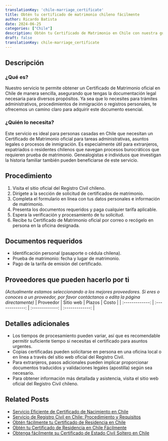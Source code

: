 ```yaml
---
translationKey: 'chile-marriage_certificate'
title: Obtén tu certificado de matrimonio chileno fácilmente
author: Ricardo Batista
date: 2024-06-25
categories: ["Chile"]
description: Obtén tu Certificado de Matrimonio en Chile con nuestra guía simple y paso a paso. ¡Perfecto para residentes y extranjeros!
draft: false
translationKey: chile-marriage_certificate
---
```


## Descripción
### ¿Qué es?
Nuestro servicio te permite obtener un Certificado de Matrimonio oficial en Chile de manera sencilla, asegurando que tengas la documentación legal necesaria para diversos propósitos. Ya sea que lo necesites para trámites administrativos, procedimientos de inmigración o registros personales, te ofrecemos un camino claro para adquirir este documento esencial.

### ¿Quién lo necesita?
Este servicio es ideal para personas casadas en Chile que necesitan un Certificado de Matrimonio oficial para tareas administrativas, asuntos legales o procesos de inmigración. Es especialmente útil para extranjeros, expatriados o residentes chilenos que navegan procesos burocráticos que requieren prueba de matrimonio. Genealogistas e individuos que investigan la historia familiar también pueden beneficiarse de este servicio.

## Procedimiento

1. Visita el sitio oficial del Registro Civil chileno.
2. Dirígete a la sección de solicitud de certificados de matrimonio.
3. Completa el formulario en línea con tus datos personales e información de matrimonio.
4. Presenta los documentos requeridos y paga cualquier tarifa aplicable.
5. Espera la verificación y procesamiento de tu solicitud.
6. Recibe tu Certificado de Matrimonio oficial por correo o recógelo en persona en la oficina designada.

## Documentos requeridos

- Identificación personal (pasaporte o cédula chilena).
- Prueba de matrimonio: fecha y lugar de matrimonio.
- Pago de la tarifa de emisión del certificado.

## Proveedores que pueden hacerlo por ti
_(Actualmente estamos seleccionando a los mejores proveedores. Si eres o conoces a un proveedor, por favor contáctanos o edita la página directamente)_
| Proveedor       |     Sitio web    |     Plazos       |       Costo      |
| :-------------: | :-------------:  |  :-------------: | :-------------: |

## Detalles adicionales

- Los tiempos de procesamiento pueden variar, así que es recomendable permitir suficiente tiempo si necesitas el certificado para asuntos urgentes.
- Copias certificadas pueden solicitarse en persona en una oficina local o en línea a través del sitio web oficial del Registro Civil.
- Para extranjeros, pasos adicionales pueden implicar proporcionar documentos traducidos y validaciones legales (apostilla) según sea necesario.
- Para obtener información más detallada y asistencia, visita el sitio web oficial del Registro Civil chileno.


## Related Posts

- [Servicio Eficiente de Certificado de Nacimiento en Chile](https://tramitit.com/es/guides/chile/certificado_de_nacimiento/)
- [Servicio de Registro Civil en Chile: Procedimiento y Requisitos](https://tramitit.com/es/guides/chile/inscripci%C3%B3n_en_el_registro_civil/)
- [Obtén fácilmente tu Certificado de Residencia en Chile](https://tramitit.com/es/guides/chile/certificado_de_residencia/)
- [Obtén tu Certificado de Residencia en Chile Fácilmente](https://tramitit.com/es/guides/chile/certificado_de_domicilio/)
- [Obtenga fácilmente su Certificado de Estado Civil Soltero en Chile](https://tramitit.com/es/guides/chile/certificado_de_solter%C3%ADa/)